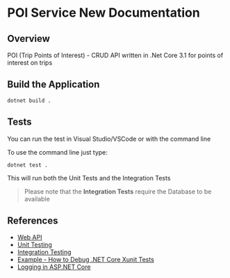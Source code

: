 
# POI Service New Documentation 

## Overview

POI (Trip Points of Interest) - CRUD API written in .Net Core 3.1 for points of interest on trips

## Build the Application

```shell
dotnet build .
```

## Tests

You can run the test in Visual Studio/VSCode or with the command line

To use the command line just type:

```shell
dotnet test .
```

This will run both the Unit Tests and the Integration Tests

> Please note that the __Integration Tests__ require the Database to be available

## References

* [Web API](https://docs.microsoft.com/en-us/aspnet/core/tutorials/first-web-api)
* [Unit Testing](https://docs.microsoft.com/en-us/dotnet/core/testing/unit-testing-with-dotnet-test)
* [Integration Testing](https://docs.microsoft.com/en-us/aspnet/core/test/integration-tests)
* [Example - How to Debug .NET Core Xunit Tests](https://github.com/dotnet/samples/tree/master/core/getting-started/unit-testing-using-dotnet-test/)
* [Logging in ASP.NET Core](https://docs.microsoft.com/en-us/aspnet/core/fundamentals/logging)
